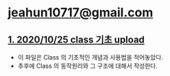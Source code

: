 # jeahun10717@gmail.com

## [1. 2020/10/25 class 기초 upload](https://github.com/hope9405/sadwebcoder/blob/master/jeahun10717/Class.md)

* 이 파일은 Class 의 기초적인 개념과 사용법을 적어놓았다.
* 추후에 Class 의 동작원리와 그 구조에 대해서 작성한다.
